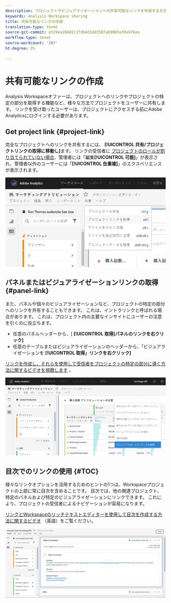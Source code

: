 ```yaml
---
description: プロジェクトやビジュアライゼーションへの共有可能なリンクを作成する方法を学びます。
keywords: Analysis Workspace sharing
title: 共有可能なリンクの作成
translation-type: tm+mt
source-git-commit: e529ea26b02c1fdb4d1dd3587ab9065a70a97baa
workflow-type: tm+mt
source-wordcount: '287'
ht-degree: 3%

---
```



# 共有可能なリンクの作成

Analysis Workspaceオファーは、プロジェクトへのリンクやプロジェクトの特定の部分を取得する機能など、様々な方法でプロジェクトをユーザーに共有します。 リンクを受け取ったユーザーは、プロジェクトにアクセスする前にAdobe Analyticsにログインする必要があります。

## Get project link {#project-link}

完全なプロジェクトへのリンクを共有するには、 **[!UICONTROL 共有/プロジェクトリンクの取得に移動し]**&#x200B;ます。 リンクの受信者に [プロジェクトのロールが割り当てられていない場合](https://docs.adobe.com/content/help/ja-JP/analytics/analyze/analysis-workspace/curate-share/share-projects.html)、管理者には「編集&#x200B;**[!UICONTROL 可能]**」が表示され、管理者以外のユーザーには「**[!UICONTROL 缶重複]**」のエクスペリエンスが表示されます。

![](assets/get-project-link.png)

## パネルまたはビジュアライゼーションリンクの取得 {#panel-link}

また、パネルや個々のビジュアライゼーションなど、プロジェクトの特定の部分へのリンクを共有することもできます。 これは、イントラリンクと呼ばれる場合があります。 これは、プロジェクト内の主要なインサイトにユーザーの注意を引くのに役立ちます。

* 任意のパネルヘッダーから、[ **[!UICONTROL 取得]パネルのリンクを右クリック]**
* 任意のテーブルまたはビジュアライゼーションのヘッダーから、「ビジュアライゼーションを **[!UICONTROL 取得」リンクを右クリック]**

[リンクを作成し、それらを使用して受信者をプロジェクトの特定の部分に導く方法に関するビデオを視聴します](https://www.youtube.com/watch?v=lvmAdKNfWQw) 。

![](assets/get-viz-link.png)

## 目次でのリンクの使用 {#TOC}

様々なリンクオプションを活用するためのヒントの1つは、Workspaceプロジェクトの上部に常に目次を含めることです。 目次では、他の関連プロジェクト、特定のパネルおよび特定のビジュアライゼーションにリンクできます。 これにより、プロジェクトの受信者によるナビゲーションが容易になります。

[リンクとWorkspaceのリッチテキストエディターを使用して目次を作成する方法に関するビデオ](https://www.youtube.com/watch?v=Xo6fTguWm-M) （英語）をご覧ください。

![](assets/toc.png)